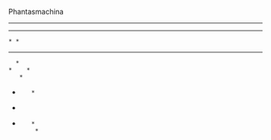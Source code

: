 Phantasmachina
 **  *  **** *
*  *   *    * 
    * *       
  *  *  *    *
      *       
    *    *    
       *      
   *        * 
              
*             
 *        *   
           *  
